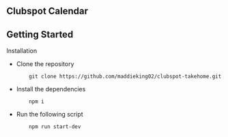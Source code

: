 ## Clubspot Calendar

## Getting Started

Installation
- Clone the repository
    ```
        git clone https://github.com/maddieking02/clubspot-takehome.git
    ```
- Install the dependencies
    ```
        npm i
    ```
- Run the following script
    ```
        npm run start-dev
    ```